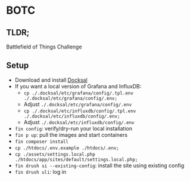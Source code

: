 # BOTC

## TLDR;
Battlefield of Things Challenge

## Setup
- Download and install [Docksal](https://docksal.io/installation)
- If you want a local version of Grafana and InfluxDB:
  - `cp ./.docksal/etc/grafana/config/.tpl.env ./.docksal/etc/grafana/config/.env;`
  - Adjust `./.docksal/etc/grafana/config/.env`
  - `cp ./.docksal/etc/influxdb/config/.tpl.env ./.docksal/etc/influxdb/config/.env;`
  - Adjust `./.docksal/etc/influxdb/config/.env`
- `fin config`: verify/dry-run your local installation
- `fin p up`: pull the images and start containers
- `fin composer install`
- `cp ./htdocs/.env.example ./htdocs/.env;`
- `cp ./assets/settings.local.php ./htdocs/app/sites/default/settings.local.php;`
- `fin drush si --existing-config`: install the site using existing config
- `fin drush uli`: log in
